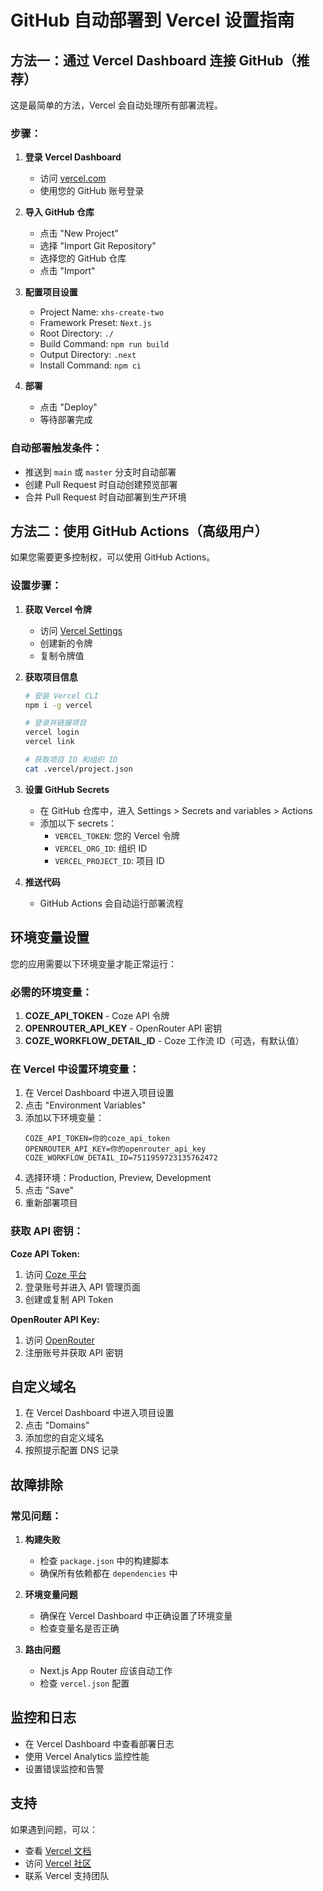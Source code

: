 # GitHub 自动部署到 Vercel 设置指南

## 方法一：通过 Vercel Dashboard 连接 GitHub（推荐）

这是最简单的方法，Vercel 会自动处理所有部署流程。

### 步骤：

1. **登录 Vercel Dashboard**
   - 访问 [vercel.com](https://vercel.com)
   - 使用您的 GitHub 账号登录

2. **导入 GitHub 仓库**
   - 点击 "New Project"
   - 选择 "Import Git Repository"
   - 选择您的 GitHub 仓库
   - 点击 "Import"

3. **配置项目设置**
   - Project Name: `xhs-create-two`
   - Framework Preset: `Next.js`
   - Root Directory: `./`
   - Build Command: `npm run build`
   - Output Directory: `.next`
   - Install Command: `npm ci`

4. **部署**
   - 点击 "Deploy"
   - 等待部署完成

### 自动部署触发条件：
- 推送到 `main` 或 `master` 分支时自动部署
- 创建 Pull Request 时自动创建预览部署
- 合并 Pull Request 时自动部署到生产环境

## 方法二：使用 GitHub Actions（高级用户）

如果您需要更多控制权，可以使用 GitHub Actions。

### 设置步骤：

1. **获取 Vercel 令牌**
   - 访问 [Vercel Settings](https://vercel.com/account/tokens)
   - 创建新的令牌
   - 复制令牌值

2. **获取项目信息**
   ```bash
   # 安装 Vercel CLI
   npm i -g vercel
   
   # 登录并链接项目
   vercel login
   vercel link
   
   # 获取项目 ID 和组织 ID
   cat .vercel/project.json
   ```

3. **设置 GitHub Secrets**
   - 在 GitHub 仓库中，进入 Settings > Secrets and variables > Actions
   - 添加以下 secrets：
     - `VERCEL_TOKEN`: 您的 Vercel 令牌
     - `VERCEL_ORG_ID`: 组织 ID
     - `VERCEL_PROJECT_ID`: 项目 ID

4. **推送代码**
   - GitHub Actions 会自动运行部署流程

## 环境变量设置

您的应用需要以下环境变量才能正常运行：

### 必需的环境变量：

1. **COZE_API_TOKEN** - Coze API 令牌
2. **OPENROUTER_API_KEY** - OpenRouter API 密钥
3. **COZE_WORKFLOW_DETAIL_ID** - Coze 工作流 ID（可选，有默认值）

### 在 Vercel 中设置环境变量：

1. 在 Vercel Dashboard 中进入项目设置
2. 点击 "Environment Variables"
3. 添加以下环境变量：
   ```
   COZE_API_TOKEN=你的coze_api_token
   OPENROUTER_API_KEY=你的openrouter_api_key
   COZE_WORKFLOW_DETAIL_ID=7511959723135762472
   ```
4. 选择环境：Production, Preview, Development
5. 点击 "Save"
6. 重新部署项目

### 获取 API 密钥：

**Coze API Token:**
1. 访问 [Coze 平台](https://www.coze.cn)
2. 登录账号并进入 API 管理页面
3. 创建或复制 API Token

**OpenRouter API Key:**
1. 访问 [OpenRouter](https://openrouter.ai)
2. 注册账号并获取 API 密钥

## 自定义域名

1. 在 Vercel Dashboard 中进入项目设置
2. 点击 "Domains"
3. 添加您的自定义域名
4. 按照提示配置 DNS 记录

## 故障排除

### 常见问题：

1. **构建失败**
   - 检查 `package.json` 中的构建脚本
   - 确保所有依赖都在 `dependencies` 中

2. **环境变量问题**
   - 确保在 Vercel Dashboard 中正确设置了环境变量
   - 检查变量名是否正确

3. **路由问题**
   - Next.js App Router 应该自动工作
   - 检查 `vercel.json` 配置

## 监控和日志

- 在 Vercel Dashboard 中查看部署日志
- 使用 Vercel Analytics 监控性能
- 设置错误监控和告警

## 支持

如果遇到问题，可以：
- 查看 [Vercel 文档](https://vercel.com/docs)
- 访问 [Vercel 社区](https://github.com/vercel/vercel/discussions)
- 联系 Vercel 支持团队 
